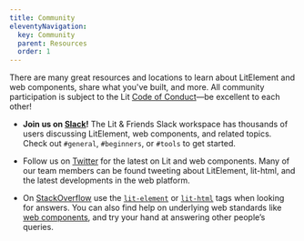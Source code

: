 ```yaml
---
title: Community
eleventyNavigation:
  key: Community
  parent: Resources
  order: 1
---
```


There are many great resources and locations to learn about LitElement and web components,
share what you've built, and more. All community participation is subject to the Lit
<a href="https://github.com/lit/lit/blob/main/CODE_OF_CONDUCT.md">Code of Conduct</a>—be
excellent to each other!

*   <strong>Join us on <a href="https://lit.dev/slack-invite/">Slack</a>!</strong> The
    Lit & Friends Slack workspace has thousands of users discussing LitElement, web components, and related topics.
    Check out <code>#general</code>, <code>#beginners</code>, or
    <code>#tools</code> to get started.

*   Follow us on <a href="https://twitter.com/buildWithLit">Twitter</a>
    for the latest on Lit and web components. Many
    of our team members can be found tweeting about LitElement, lit-html,
    and the latest developments in the web platform.


*   On <a href="https://stackoverflow.com/tags/lit-element">StackOverflow</a> use
    the  <code><a href="https://stackoverflow.com/tags/lit-element">lit-element</a></code> or
    <code><a href="https://stackoverflow.com/tags/lit-html">lit-html</a></code> tags when
    looking for answers. You can also find help on underlying web standards like
    <a href="https://stackoverflow.com/tags/web-component">web components</a>, and try your
    hand at answering other people’s queries.


